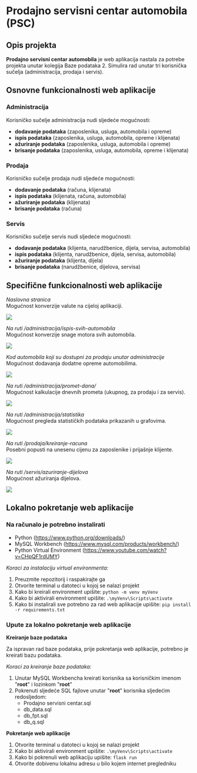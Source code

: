 # Prodajno servisni centar automobila (PSC)

## Opis projekta

**Prodajno servisni centar automobila** je web aplikacija nastala za potrebe projekta unutar kolegija Baze podataka 2. Simulira rad unutar tri korisnička sučelja (administracija, prodaja i servis).

## Osnovne funkcionalnosti web aplikacije

### Administracija

Korisničko sučelje administracija nudi sljedeće mogućnosti:

* **dodavanje podataka** (zaposlenika, usluga, automobila i opreme)
* **ispis podataka** (zaposlenika, usluga, automobila, opreme i klijenata)
* **ažuriranje podataka** (zaposlenika, usluga, automobila i opreme)
* **brisanje podataka** (zaposlenika, usluga, automobila, opreme i klijenata)

### Prodaja

Korisničko sučelje prodaja nudi sljedeće mogućnosti:

* **dodavanje podataka** (računa, klijenata)
* **ispis podataka** (klijenata, računa, automobila)
* **ažuriranje podataka** (klijenata)
* **brisanje podataka** (računa)

### Servis

Korisničko sučelje servis nudi sljedeće mogućnosti:

* **dodavanje podataka** (klijenta, narudžbenice, dijela, servisa, automobila)
* **ispis podataka** (klijenta, narudžbenice, dijela, servisa, automobila)
* **ažuriranje podataka** (klijenta, dijela)
* **brisanje podataka** (narudžbenice, dijelova, servisa)

## Specifične funkcionalnosti web aplikacije

*Naslovna stranica*\
Mogućnost konverzije valute na cijeloj aplikaciji.

![](https://i.imgur.com/CT6jKgD.png)

*Na ruti /administracija/ispis-svih-automobila*\
Mogućnost konverzije snage motora svih automobila.

![](https://i.imgur.com/BVFUVhe.png)

*Kod automobila koji su dostupni za prodaju unutar administracije*\
Mogućnost dodavanja dodatne opreme automobilima.

![](https://i.imgur.com/7g5pnPJ.png)

*Na ruti /administracija/promet-dana/*\
Mogućnost kalkulacije dnevnih prometa (ukupnog, za prodaju i za servis).

![](https://i.imgur.com/P5CRb2m.png)

*Na ruti /administracija/statistika*\
Mogućnost pregleda statističkih podataka prikazanih u grafovima.

![](https://i.imgur.com/ZX1wDFO.png)

*Na ruti /prodaja/kreiranje-racuna*\
Posebni popusti na unesenu cijenu za zaposlenike i prijašnje klijente.

![](https://i.imgur.com/C3i9JOd.png)

*Na ruti /servis/azuriranje-dijelova*\
Mogućnost ažuriranja dijelova.

![](https://i.imgur.com/wbbFfzM.png)

## Lokalno pokretanje web aplikacije

### Na računalo je potrebno instalirati

* Python (https://www.python.org/downloads/)
* MySQL Workbench (https://www.mysql.com/products/workbench/)
* Python Virtual Environment (https://www.youtube.com/watch?v=CHpQF1rdUMY)

*Koraci za instalaciju virtual environmenta:*

1. Preuzmite repozitorij i raspakirajte ga
2. Otvorite terminal u datoteci u kojoj se nalazi projekt
3. Kako bi kreirali environment upišite:
`python -m venv myVenv`
4. Kako bi aktivirali environment upišite:
`.\myVenv\Scripts\activate`
5. Kako bi instalirali sve potrebno za rad web aplikacije upišite: 
`pip install -r requirements.txt`

### Upute za lokalno pokretanje web aplikacije

**Kreiranje baze podataka**

Za ispravan rad baze podataka, prije pokretanja web aplikacije, potrebno je kreirati bazu podataka.

*Koraci za kreiranje baze podataka:*

1. Unutar MySQL Workbencha kreirati korisnika sa korisničkim imenom "**root**" i lozinkom "**root**"
2. Pokrenuti sljedeće SQL fajlove unutar "**root**" korisnika sljedećim redosljedom:
    * Prodajno servisni centar.sql
    * db_data.sql
    * db_fpt.sql
    * db_q.sql

**Pokretanje web aplikacije**

1. Otvorite terminal u datoteci u kojoj se nalazi projekt
2. Kako bi aktivirali environment upišite:
`.\myVenv\Scripts\activate`
3. Kako bi pokrenuli web aplikaciju upišite:
`flask run`
4. Otvorite dobivenu lokalnu adresu u bilo kojem internet pregledniku
